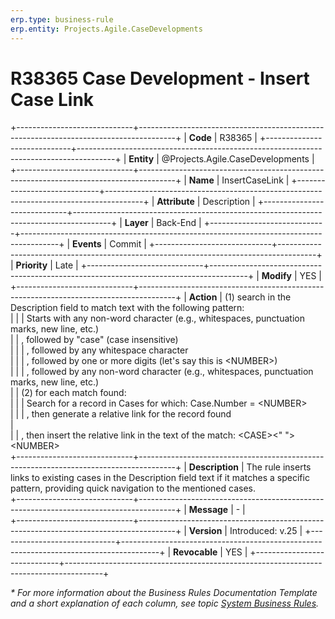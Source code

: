 ```yaml
---
erp.type: business-rule
erp.entity: Projects.Agile.CaseDevelopments
---
```


# R38365 Case Development - Insert Case Link
+-----------------------------+---------------------------------------------------------------------------------------+
| **Code**                    | R38365                                                                                |
+-----------------------------+---------------------------------------------------------------------------------------+
| **Entity**                  | @Projects.Agile.CaseDevelopments                                                      |
+-----------------------------+---------------------------------------------------------------------------------------+
| **Name**                    | InsertCaseLink                                                                        |
+-----------------------------+---------------------------------------------------------------------------------------+
| **Attribute**               | Description                                                                           |
+-----------------------------+---------------------------------------------------------------------------------------+
| **Layer**                   | Back-End                                                                              |
+-----------------------------+---------------------------------------------------------------------------------------+
| **Events**                  | Commit                                                                                |
+-----------------------------+---------------------------------------------------------------------------------------+
| **Priority**                | Late                                                                                  |
+-----------------------------+---------------------------------------------------------------------------------------+
| **Modify**                  | YES                                                                                   |
+-----------------------------+---------------------------------------------------------------------------------------+
| **Action**                  | (1) search in the Description field to match text with the following pattern:<br>     |
|                             | Starts with any non-word character (e.g., whitespaces, punctuation marks, new line, etc.)<br>
|                             | , followed by "case" (case insensitive)<br>                                           | 
|                             | , followed by any whitespace character<br>                                            |
|                             | , followed by one or more digits (let's say this is \<NUMBER>)<br>                    |
|                             | , followed by any non-word character (e.g., whitespaces, punctuation marks, new line, etc.)<br>
|                             | (2) for each match found:<br>                                                         |
|                             | Search for a record in Cases for which: Case.Number = \<NUMBER><br>                   |
|                             | , then generate a relative link for the record found<br>                              |                                  
|                             | , then insert the relative link in the text of the match: \<CASE><" ">\<NUMBER>     
+-----------------------------+---------------------------------------------------------------------------------------+
| **Description**             | The rule inserts links to existing cases in the Description field text if it matches a specific pattern, providing quick navigation to the mentioned cases.             
+-----------------------------+---------------------------------------------------------------------------------------+
| **Message**                 | \-                                                                                    |                         
+-----------------------------+---------------------------------------------------------------------------------------+
| **Version**                 | Introduced: v.25                                                                      |
+-----------------------------+---------------------------------------------------------------------------------------+
| **Revocable**               | YES                                                                                   |
+-----------------------------+---------------------------------------------------------------------------------------+

*\* For more information about the Business Rules Documentation Template and a short explanation of each column, see
topic [System Business Rules](../templates/template-description-system-business-rules.md).*
